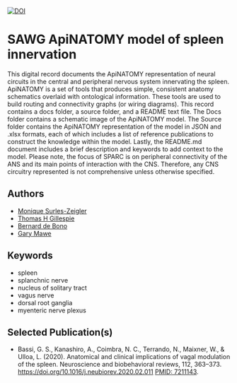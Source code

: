 [![DOI](https://zenodo.org/badge/DOI/10.5281/zenodo.5519557.svg)](https://doi.org/10.5281/zenodo.5519557)

# SAWG ApiNATOMY model of spleen innervation

This digital record documents the ApiNATOMY representation of neural circuits in the central and peripheral nervous system innervating the spleen. ApiNATOMY is a set of tools that produces simple, consistent anatomy schematics overlaid with ontological information. These tools are used to build routing and connectivity graphs (or wiring diagrams). This record contains a docs folder, a source folder, and a README text file. The Docs folder contains a schematic image of the ApiNATOMY model. The Source folder contains the ApiNATOMY representation of the model in JSON and .xlsx formats, each of which includes a list of reference publications to construct the knowledge within the model.  Lastly, the README.md document includes a brief description and keywords to add context to the model. Please note, the focus of SPARC is on peripheral connectivity of the ANS and its main points of interaction with the CNS. Therefore, any CNS circuitry represented is not comprehensive unless otherwise specified.

## Authors
* [Monique Surles-Zeigler](https://orcid.org/0000-0002-2308-8813)
* [Thomas H Gillespie](https://orcid.org/0000-0002-7509-4801)
* [Bernard de Bono](https://orcid.org/0000-0003-0638-5274)
* [Gary Mawe](https://orcid.org/0000-0001-8876-8468)

## Keywords
* spleen
* splanchnic nerve
* nucleus of solitary tract
* vagus nerve
* dorsal root ganglia
* myenteric nerve plexus

## Selected Publication(s)
* Bassi, G. S., Kanashiro, A., Coimbra, N. C., Terrando, N., Maixner, W., & Ulloa, L. (2020). Anatomical and clinical implications of vagal modulation of the spleen. Neuroscience and biobehavioral reviews, 112, 363–373. https://doi.org/10.1016/j.neubiorev.2020.02.011 [PMID: 7211143](https://pubmed.ncbi.nlm.nih.gov/7211143/).
